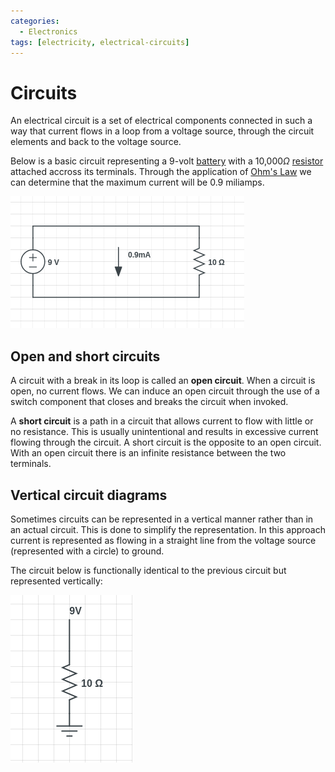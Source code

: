 ```yaml
---
categories:
  - Electronics
tags: [electricity, electrical-circuits]
---
```


# Circuits

An electrical circuit is a set of electrical components connected in such a way that current flows in a loop from a voltage source, through the circuit elements and back to the voltage source.

Below is a basic circuit representing a 9-volt [battery](/Electronics_and_Hardware/Analogue_circuits/Cells_and_batteries.md#cells-and-batteries) with a 10,000$\Omega$ [resistor](/Electronics_and_Hardware/Analogue_circuits/Resistance.md) attached accross its terminals. Through the application of [Ohm's Law](/Electronics_and_Hardware/Physics_of_electricity/Ohms_Law.md) we can determine that the maximum current will be 0.9 miliamps.

![](/img/basic-circuit.png)

## Open and short circuits

A circuit with a break in its loop is called an **open circuit**. When a circuit is open, no current flows. We can induce an open circuit through the use of a switch component that closes and breaks the circuit when invoked.

A **short circuit** is a path in a circuit that allows current to flow with little or no resistance. This is usually unintentional and results in excessive current flowing through the circuit. A short circuit is the opposite to an open circuit. With an open circuit there is an infinite resistance between the two terminals.

## Vertical circuit diagrams

Sometimes circuits can be represented in a vertical manner rather than in an actual circuit. This is done to simplify the representation. In this approach current is represented as flowing in a straight line from the voltage source (represented with a circle) to ground.

The circuit below is functionally identical to the previous circuit but represented vertically:

![](/img/vertical-circuit.png)
